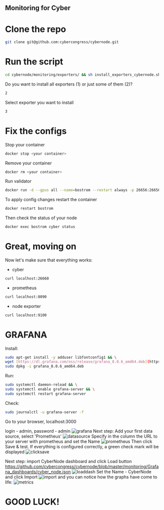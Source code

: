 ## Monitoring for Сyber

# Clone the repo
```bash
git clone git@github.com:cybercongress/cybernode.git 
```
# Run the script
```bash
cd cybernode/monitoring/exporters/ && sh install_exporters_cybernode.sh 
```
Do you want to install all exporters (1) or just some of them (2)?
```bash
2 
```
Select exporter you want to install
```bash
3 
```
# Fix the configs
Stop your container
```bash
docker stop <your container>
```
Remove your container
```bash
docker rm <your container>
```
Run validator
```bash
docker run -d --gpus all --name=bostrom --restart always -p 26656:26656 -p 26657:26657 -p 1317:1317 -p 26660:26660 -e ALLOW_SEARCH=true -v $HOME/.cyber:/root/.cyber  cyberd/cyber:bostrom-1
```
To apply config changes restart the container
```bash
docker restart bostrom
```
Then check the status of your node
```bash
docker exec bostrom cyber status
```

# Great, moving on

Now let's make sure that everything works: 
- cyber 
```bash
curl localhost:26660
```
- prometheus 
```bash
curl localhost:8090
```
- node exporter 
```bash
curl localhost:9100
```

# GRAFANA

Install:
```bash
sudo apt-get install -y adduser libfontconfig1 && \
wget [https://dl.grafana.com/oss/release/grafana_8.0.6_amd64.deb](https://dl.grafana.com/oss/release/grafana_8.0.6_amd64.deb) && \
sudo dpkg -i grafana_8.0.6_amd64.deb 
```
Run:
```bash
sudo systemctl daemon-reload && \
sudo systemctl enable grafana-server && \
sudo systemctl restart grafana-server 
```
Check:
```bash
sudo journalctl -u grafana-server -f
```
Go to your browser, localhost:3000

login - admin, password - admin 
![grafana](https://ipfs.io/ipfs/QmVEKi8fuxPQpoF5SYbJn7pW6CWaKsEDa3SLLuGXSZn8eD?filename=QmVEKi8fuxPQpoF5SYbJn7pW6CWaKsEDa3SLLuGXSZn8eD)
Next step: Add your first data source, select 'Prometheus'
![datasource](https://ipfs.io/ipfs/QmfVJLCVwGv3WzR6ou9opgcFcuTYRjEqQUK6TBi7vd7HSZ?filename=QmfVJLCVwGv3WzR6ou9opgcFcuTYRjEqQUK6TBi7vd7HSZ)
Specify in the column the URL to your server with prometheus and set the Name
![prometheus](https://ipfs.io/ipfs/QmZhVdd262jcFRN2CzKcgWsEUoxf9C9eN4NXN4fXsA244C?filename=QmZhVdd262jcFRN2CzKcgWsEUoxf9C9eN4NXN4fXsA244C)
Then click Save & test.
If everything is configured correctly, a green check mark will be displayed
![clicksave](https://ipfs.io/ipfs/QmYk1yqxaexPsYQvjgUNRZrDx4ayPRSyZVreGNvGkNTQHA)

Next step: import CyberNode dashboard and click Load button
https://github.com/cybercongress/cybernode/blob/master/monitoring/Grafana_dashboards/cyber_node.json
![loaddash](https://ipfs.io/ipfs/QmQYZeUpFmBUYNY4YPui4BEht2n3vPUTyLTaiCJYDXR6HH)
Set the Name - CyberNode and click Import 
![import](https://ipfs.io/ipfs/Qmbycax2pAXJtJbZA7Ev8USYtpzLofu1PZvxFPt5dPWGqZ)
and you can notice how the graphs have come to life:
![metrics](https://ipfs.io/ipfs/QmeunC7yv1h77hVCmsevZHGdR8Xk8TwCWBLtnc1P7GB82G)
# GOOD LUCK!
